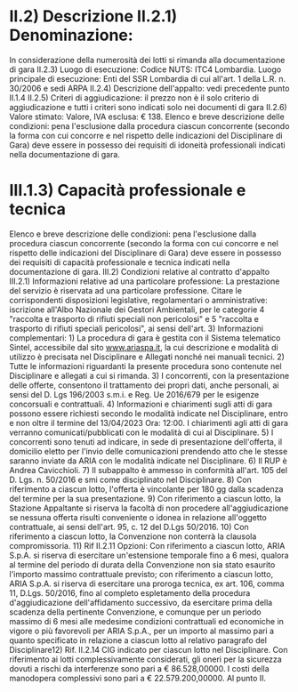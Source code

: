 # II.2) Descrizione II.2.1) Denominazione:
In considerazione della numerosità dei lotti si rimanda alla documentazione di gara II.2.3) Luogo di esecuzione: Codice NUTS: ITC4 Lombardia. Luogo principale di esecuzione: Enti del SSR Lombardia di cui all'art. 1 della L.R. n. 30/2006 e sedi ARPA II.2.4) Descrizione dell'appalto: vedi precedente punto II.1.4 II.2.5) Criteri di aggiudicazione: il prezzo non è il solo criterio di aggiudicazione e tutti i criteri sono indicati solo nei documenti di gara II.2.6) Valore stimato: Valore, IVA esclusa: € 138. Elenco e breve descrizione delle condizioni: pena l'esclusione dalla procedura ciascun concorrente (secondo la forma con cui concorre e nel rispetto delle indicazioni del Disciplinare di Gara) deve essere in possesso dei requisiti di idoneità professionali indicati nella documentazione di gara.

# III.1.3) Capacità professionale e tecnica
Elenco e breve descrizione delle condizioni: pena l'esclusione dalla procedura ciascun concorrente (secondo la forma con cui concorre e nel rispetto delle indicazioni del Disciplinare di Gara) deve essere in possesso dei requisiti di capacità professionale e tecnica indicati nella documentazione di gara. III.2) Condizioni relative al contratto d'appalto III.2.1) Informazioni relative ad una particolare professione: La prestazione del servizio è riservata ad una particolare professione. Citare le corrispondenti disposizioni legislative, regolamentari o amministrative: iscrizione all'Albo Nazionale dei Gestori Ambientali, per le categorie 4 "raccolta e trasporto di rifiuti speciali non pericolosi" e 5 "raccolta e trasporto di rifiuti speciali pericolosi", ai sensi dell'art. 3) Informazioni complementari: 1) La procedura di gara è gestita con il Sistema telematico Sintel, accessibile dal sito www.ariaspa.it, la cui descrizione e modalità di utilizzo è precisata nel Disciplinare e Allegati nonché nei manuali tecnici. 2) Tutte le informazioni riguardanti la presente procedura sono contenute nel Disciplinare e allegati a cui si rimanda. 3) I concorrenti, con la presentazione delle offerte, consentono il trattamento dei propri dati, anche personali, ai sensi del D. Lgs 196/2003 s.m.i. e Reg. Ue 2016/679 per le esigenze concorsuali e contrattuali. 4) Informazioni e chiarimenti sugli atti di gara possono essere richiesti secondo le modalità indicate nel Disciplinare, entro e non oltre il termine del 13/04/2023 Ora: 12:00. I chiarimenti agli atti di gara verranno comunicati/pubblicati con le modalità di cui al Disciplinare. 5) I concorrenti sono tenuti ad indicare, in sede di presentazione dell'offerta, il domicilio eletto per l'invio delle comunicazioni prendendo atto che le stesse saranno inviate da ARIA con le modalità indicate nel Disciplinare. 6) Il RUP è Andrea Cavicchioli. 7) Il subappalto è ammesso in conformità all'art. 105 del D. Lgs. n. 50/2016 e smi come disciplinato nel Disciplinare. 8) Con riferimento a ciascun lotto, l'offerta è vincolante per 180 gg dalla scadenza del termine per la sua presentazione. 9) Con riferimento a ciascun lotto, la Stazione Appaltante si riserva la facoltà di non procedere all'aggiudicazione se nessuna offerta risulti conveniente o idonea in relazione all'oggetto contrattuale, ai sensi dell'art. 95, c. 12 del D.Lgs 50/2016. 10) Con riferimento a ciascun lotto, la Convenzione non conterrà la clausola compromissoria. 11) Rif II.2.11 Opzioni: Con riferimento a ciascun lotto, ARIA S.p.A. si riserva di esercitare un'estensione temporale fino a 6 mesi, qualora al termine del periodo di durata della Convenzione non sia stato esaurito l'importo massimo contrattuale previsto; con riferimento a ciascun lotto, ARIA S.p.A. si riserva di esercitare una proroga tecnica, ex art. 106, comma 11, D.Lgs. 50/2016, fino al completo espletamento della procedura d'aggiudicazione dell'affidamento successivo, da esercitare prima della scadenza della pertinente Convenzione, e comunque per un periodo massimo di 6 mesi alle medesime condizioni contrattuali ed economiche in vigore o più favorevoli per ARIA S.p.A., per un importo al massimo pari a quanto specificato in relazione a ciascun lotto al relativo paragrafo del Disciplinare12) Rif. II.2.14 CIG indicato per ciascun lotto nel Disciplinare. Con riferimento ai lotti complessivamente considerati, gli oneri per la sicurezza dovuti a rischi da interferenze sono pari a € 86.528,00000. I costi della manodopera complessivi sono pari a € 22.579.200,00000. Al punto II. 

